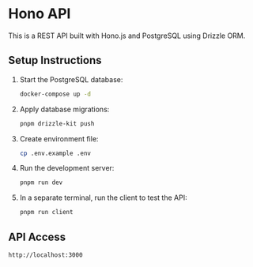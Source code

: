 # Hono API

This is a REST API built with Hono.js and PostgreSQL using Drizzle ORM.

## Setup Instructions

1. Start the PostgreSQL database:
   ```bash
   docker-compose up -d
   ```

2. Apply database migrations:
   ```bash
   pnpm drizzle-kit push
   ```

3. Create environment file:
   ```bash
   cp .env.example .env
   ```

4. Run the development server:
   ```bash
   pnpm run dev
   ```

5. In a separate terminal, run the client to test the API:
   ```bash
   pnpm run client
   ```

## API Access

```
http://localhost:3000
```
